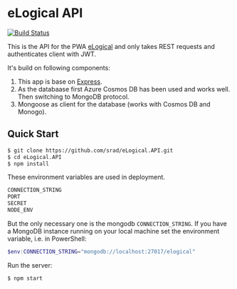 # eLogical API

[![Build Status](http://sedrad.com:8080/buildStatus/icon?job=eLogical.API)](http://sedrad.com:8080/job/eLogical.API/)

This is the API for the PWA [eLogical](https://github.com/srad/eLogical) and only takes REST
requests and authenticates client with JWT.

It's build on following components:

1. This app is base on [Express](https://www.npmjs.com/package/express).
1. As the databaase first Azure Cosmos DB has been used and works well. Then switching to MongoDB protocol.
1. Mongoose as client for the database (works with Cosmos DB and Monogo).

## Quick Start

```bash
$ git clone https://github.com/srad/eLogical.API.git
$ cd eLogical.API
$ npm install
```

These environment variables are used in deployment.

```bash
CONNECTION_STRING
PORT
SECRET
NODE_ENV
```

But the only necessary one is the mongodb `CONNECTION_STRING`. If you have a MongoDB instance running on your local machine set the environment variable, i.e. in PowerShell:

```powershell
$env:CONNECTION_STRING="mongodb://localhost:27017/elogical"
```
Run the server:

```bash
$ npm start
```
